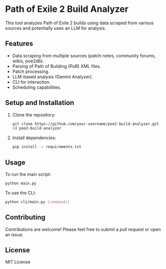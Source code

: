 # Path of Exile 2 Build Analyzer

This tool analyzes Path of Exile 2 builds using data scraped from various sources and potentially uses an LLM for analysis.

## Features

- Data scraping from multiple sources (patch notes, community forums, wikis, poe2db).
- Parsing of Path of Building (PoB) XML files.
- Patch processing.
- LLM-based analysis (Gemini Analyzer).
- CLI for interaction.
- Scheduling capabilities.

## Setup and Installation

1. Clone the repository:
   ```bash
   git clone https://github.com/your-username/poe2-build-analyzer.git
   cd poe2-build-analyzer
   ```
2. Install dependencies:
   ```bash
   pip install -r requirements.txt
   ```

## Usage

To run the main script:
```bash
python main.py
```

To use the CLI:
```bash
python cli/main.py [commands]
```

## Contributing

Contributions are welcome! Please feel free to submit a pull request or open an issue.

## License

MIT License
